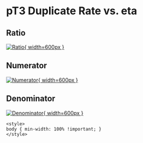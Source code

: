 # pT3 Duplicate Rate vs. eta

## Ratio

[![Ratio](../mtv/var/pT3_duplrate_eta.png){ width=600px }](../mtv/var/pT3_duplrate_eta.pdf)

## Numerator

[![Numerator](../mtv/num/pT3_duplrate_eta_num.png){ width=600px }](../mtv/num/pT3_duplrate_eta_num.pdf)

## Denominator

[![Denominator](../mtv/den/pT3_duplrate_eta_den.png){ width=600px }](../mtv/den/pT3_duplrate_eta_den.pdf)


``` {=html}
<style>
body { min-width: 100% !important; }
</style>
```
